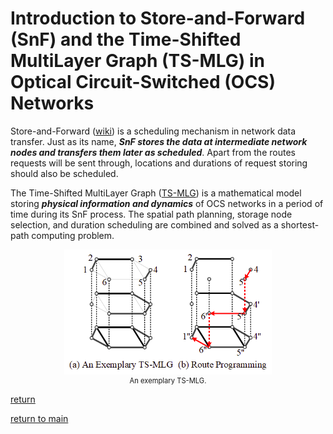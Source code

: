 # Introduction to Store-and-Forward (SnF) and the Time-Shifted MultiLayer Graph (TS-MLG) in Optical Circuit-Switched (OCS) Networks

Store-and-Forward ([wiki](https://en.wikipedia.org/wiki/Store_and_forward))
is a scheduling mechanism in network data transfer.
Just as its name, ***SnF stores the data at intermediate network nodes
and transfers them later as scheduled***.
Apart from the routes requests will be sent through,
locations and durations of request storing should also be scheduled. 

The Time-Shifted MultiLayer Graph
([TS-MLG](https://www.osapublishing.org/jocn/abstract.cfm?uri=jocn-8-3-162))
is a mathematical model storing ***physical information and dynamics*** of OCS networks
in a period of time during its SnF process.
The spatial path planning, storage node selection,
and duration scheduling are combined and solved as a shortest-path computing problem.

<div align="center">
    <img src="tsmlg.png" height="200" alt="TS-MLG" />
    <center style="font-size:80%">An exemplary TS-MLG.</center>
</div>

[return](../../research_exp.md)

[return to main](../../../index.md)
